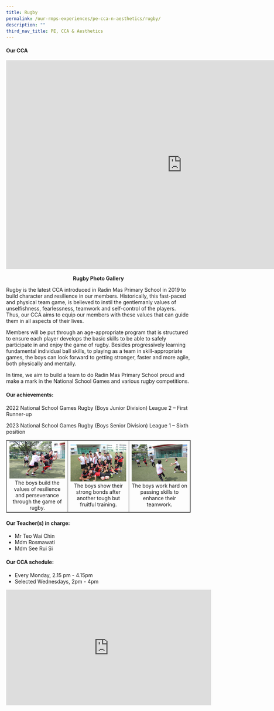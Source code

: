```yaml
---
title: Rugby
permalink: /our-rmps-experiences/pe-cca-n-aesthetics/rugby/
description: ""
third_nav_title: PE, CCA & Aesthetics
---
```

<h4><strong>Our CCA</strong></h4>
<iframe src="https://docs.google.com/presentation/d/e/2PACX-1vQGk75nmc8pBLifa3PeU9DVdsPsmMm3PvzzrhM2qPM_bk6lNIt04xSyCQorGiXEHSB-uFvJMBPS-nf1/embed?start=false&amp;loop=false&amp;delayms=10000" frameborder="0" width="960" height="569" allowfullscreen="true"></iframe>
<p style="text-align: center;"><strong>Rugby Photo Gallery</strong></p>
<p>Rugby is the latest CCA introduced in Radin Mas Primary School in 2019 to build character and resilience in our members. Historically, this fast-paced and physical team game, is believed to instil the gentlemanly values of unselfishness, fearlessness, teamwork and self-control of the players. Thus, our CCA aims to equip our members with these values that can guide them in all aspects of their lives.</p>
<p>Members will be put through an age-appropriate program that is structured to ensure each player develops the basic skills to be able to safely participate in and enjoy the game of rugby. Besides progressively learning fundamental individual ball skills, to playing as a team in skill-appropriate games, the boys can look forward to getting stronger, faster and more agile, both physically and mentally.</p>
<p>In time, we aim to build a team to do Radin Mas Primary School proud and make a mark in the National School Games and various rugby competitions.</p>

<h4><strong>Our achievements:</strong></h4>

<p>2022 National School Games Rugby (Boys Junior Division) League 2 – First Runner-up

2023 National School Games Rugby (Boys Senior Division) League 1 – Sixth position</p>
<table style="border-collapse: collapse; width: 100%;" border="1">
<tbody>
<tr>
<td style="width: 33.3333%; text-align: center;"><img src="/images/rug1.jpg">The boys build the values of resilience and perseverance through the game of rugby.</td>
<td style="width: 33.3333%; text-align: center;"><img src="/images/rug2.jpg">The boys show their strong bonds after another tough but fruitful training.</td>
<td style="width: 33.3333%; text-align: center;"><img src="/images/rug3.jpg">The boys work hard on passing skills to enhance their teamwork.</td>
</tr>
</tbody>
</table>
<h4><strong>Our Teacher(s) in charge:</strong></h4>
<ul>
<li>Mr Teo Wai Chin</li>
<li>Mdm Rosmawati</li>
<li>Mdm See Rui Si</li>
</ul>
<h4><strong>Our CCA schedule:</strong></h4>
<ul>
<li>Every Monday, 2.15 pm - 4.15pm&nbsp;</li>
<li>Selected Wednesdays, 2pm - 4pm</li>
</ul>

<iframe allowfullscreen="" allow="accelerometer; autoplay; clipboard-write; encrypted-media; gyroscope; picture-in-picture; web-share" frameborder="0" title="YouTube video player" src="https://www.youtube.com/embed/JJSeLWQqSI0" height="315" width="560"></iframe>